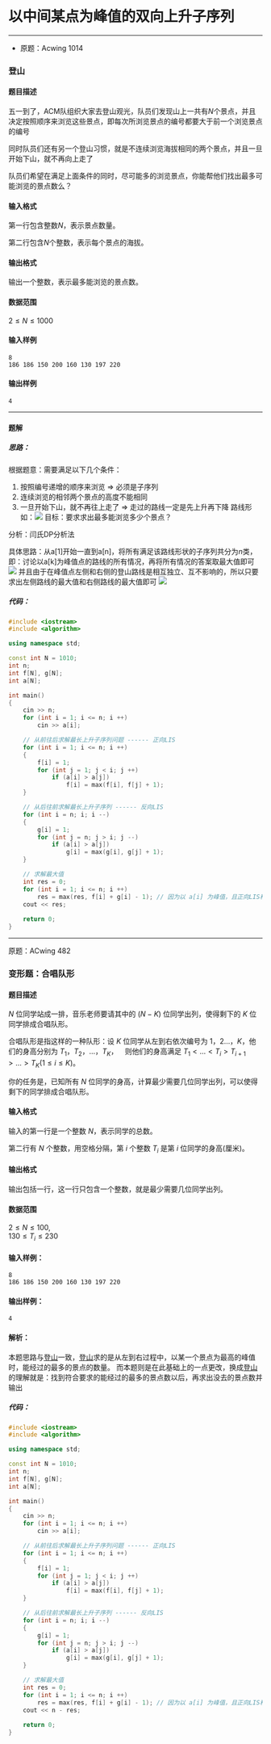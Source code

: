 
# 以中间某点为峰值的双向上升子序列

---

- 原题：Acwing 1014
### 登山

#### 题目描述

五一到了，ACM队组织大家去登山观光，队员们发现山上一共有$N$个景点，并且决定按照顺序来浏览这些景点，即每次所浏览景点的编号都要大于前一个浏览景点的编号

同时队员们还有另一个登山习惯，就是不连续浏览海拔相同的两个景点，并且一旦开始下山，就不再向上走了

队员们希望在满足上面条件的同时，尽可能多的浏览景点，你能帮他们找出最多可能浏览的景点数么？

#### 输入格式

第一行包含整数$N$，表示景点数量。

第二行包含$N$个整数，表示每个景点的海拔。

#### 输出格式

输出一个整数，表示最多能浏览的景点数。

#### 数据范围

$2 \le N \le 1000$
#### 输入样例

```
8
186 186 150 200 160 130 197 220
```
#### 输出样例

```
4
```

---

#### 题解

##### 思路：

根据题意：需要满足以下几个条件：
1. 按照编号递增的顺序来浏览 $\Rightarrow$ 必须是子序列
2. 连续浏览的相邻两个景点的高度不能相同
3. 一旦开始下山，就不再往上走了 $\Rightarrow$ 走过的路线一定是先上升再下降
	路线形如：![](assets/Pasted%20image%2020241022204811.png)
目标：要求求出最多能浏览多少个景点？

分析：闫氏DP分析法

具体思路：从a\[1\]开始一直到a\[n\]，将所有满足该路线形状的子序列共分为$n$类，即：讨论以a\[k\]为峰值点的路线的所有情况，再将所有情况的答案取最大值即可
	![](assets/Pasted%20image%2020241022205721.png)
并且由于在峰值点左侧和右侧的登山路线是相互独立、互不影响的，所以只要求出左侧路线的最大值和右侧路线的最大值即可
	![](assets/Pasted%20image%2020241022205948.png)
##### 代码：

```c++
#include <iostream>
#include <algorithm>

using namespace std;

const int N = 1010;
int n;
int f[N], g[N];
int a[N];

int main()
{
    cin >> n;
    for (int i = 1; i <= n; i ++)
        cin >> a[i];

    // 从前往后求解最长上升子序列问题 ------ 正向LIS
    for (int i = 1; i <= n; i ++)
    {
        f[i] = 1;
        for (int j = 1; j < i; j ++)
            if (a[i] > a[j])
                f[i] = max(f[i], f[j] + 1);
    }

    // 从后往前求解最长上升子序列 ------ 反向LIS
    for (int i = n; i; i --)
    {
        g[i] = 1;
        for (int j = n; j > i; j --)
            if (a[i] > a[j])
                g[i] = max(g[i], g[j] + 1);
    }

    // 求解最大值
    int res = 0;
    for (int i = 1; i <= n; i ++)
        res = max(res, f[i] + g[i] - 1); // 因为以 a[i] 为峰值，且正向LIS和反向LIS的求解过程中均包含了a[i]这个景点，重复了，所以要减 1
    cout << res;
    
    return 0;
}
```

---

原题：ACwing 482

### 变形题：合唱队形

#### 题目描述

$N$ 位同学站成一排，音乐老师要请其中的 $(N−K)$ 位同学出列，使得剩下的 $K$ 位同学排成合唱队形。     

合唱队形是指这样的一种队形：设 $K$ 位同学从左到右依次编号为 $1，2…，K$，他们的身高分别为 $T_1，T_2，…，T_K$，  则他们的身高满足 $T_1<…<T_i>T_{i+1}>…>T_K(1\le i\le K)$。

你的任务是，已知所有 $N$ 位同学的身高，计算最少需要几位同学出列，可以使得剩下的同学排成合唱队形。

#### 输入格式

输入的第一行是一个整数 $N$，表示同学的总数。

第二行有 $N$ 个整数，用空格分隔，第 $i$ 个整数 $T_i$ 是第 $i$ 位同学的身高(厘米)。

#### 输出格式

输出包括一行，这一行只包含一个整数，就是最少需要几位同学出列。

#### 数据范围

$2\le N\le 100$,  
$130\le T_i\le 230$

#### 输入样例：

```
8
186 186 150 200 160 130 197 220
```

#### 输出样例：

```
4
```

#### 解析：

本题思路与[登山](以某点为峰值的双向上升子序列.md#登山)一致，[登山](以某点为峰值的双向上升子序列.md#登山)求的是从左到右过程中，以某一个景点为最高的峰值时，能经过的最多的景点的数量。
而本题则是在此基础上的一点更改，换成[登山](以某点为峰值的双向上升子序列.md#登山)的理解就是：找到符合要求的能经过的最多的景点数以后，再求出没去的景点数并输出

##### 代码：

```c++
#include <iostream>
#include <algorithm>

using namespace std;

const int N = 1010;
int n;
int f[N], g[N];
int a[N];

int main()
{
    cin >> n;
    for (int i = 1; i <= n; i ++)
        cin >> a[i];

    // 从前往后求解最长上升子序列问题 ------ 正向LIS
    for (int i = 1; i <= n; i ++)
    {
        f[i] = 1;
        for (int j = 1; j < i; j ++)
            if (a[i] > a[j])
                f[i] = max(f[i], f[j] + 1);
    }

    // 从后往前求解最长上升子序列 ------ 反向LIS
    for (int i = n; i; i --)
    {
        g[i] = 1;
        for (int j = n; j > i; j --)
            if (a[i] > a[j])
                g[i] = max(g[i], g[j] + 1);
    }

    // 求解最大值
    int res = 0;
    for (int i = 1; i <= n; i ++)
        res = max(res, f[i] + g[i] - 1); // 因为以 a[i] 为峰值，且正向LIS和反向LIS的求解过程中均包含了a[i]这个景点，重复了，所以要减 1
    cout << n - res;
    
    return 0;
}
```